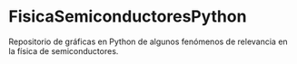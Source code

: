 # FisicaSemiconductoresPython
Repositorio de gráficas en Python de algunos fenómenos de relevancia en la física de semiconductores.
